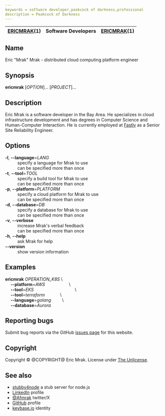 ```yaml
---
keywords = software developer,peakcock of darkness,professional
description = Peakcock of Darkness
---
```

<manpage>

| <u>ERICMRAK</u>(1) | Software Developers | <u>ERICMRAK</u>(1) |
|:--------------|:-------------------:|--------------:|

## Name

Eric "Mrak" Mrak - distributed cloud computing platform engineer

## Synopsis

__ericmrak__ \[_OPTION_\]... \[_PROJECT_\]...

## Description

Eric Mrak is a software developer in the Bay Area. He specializes in cloud infrastructure
development and has degrees in Computer Science and Human-Computer Interaction.
He is currently employed at [Fastly](https://fastly.com) as a
Senior Site Reliability Engineer.

## Options

<dl>
<dt><strong>-l</strong>, <strong>--language</strong>=<em>LANG</em></dt>
<dd>specify a language for Mrak to use</dd>
<dd>can be specified more than once</dd>

<dt><strong>-t</strong>, <strong>--tool</strong>=<em>TOOL</em></dt>
<dd>specify a build tool for Mrak to use</dd>
<dd>can be specified more than once</dd>

<dt><strong>-p</strong>, <strong>--platform</strong>=<em>PLATFORM</em></dt>
<dd>specify a cloud platform for Mrak to use</dd>
<dd>can be specified more than once</dd>

<dt><strong>-d</strong>, <strong>--database</strong>=<em>DB</em></dt>
<dd>specify a database for Mrak to use</dd>
<dd>can be specified more than once</dd>

<dt><strong>-v</strong>, <strong>--verbose</strong></dt>
<dd>increase Mrak's verbal feedback</dd>
<dd>can be specified more than once</dd>

<dt><strong>-h</strong>, <strong>--help</strong></dt>
<dd>ask Mrak for help</dd>

<dt><strong>--version</strong></dt>
<dd>show version information</dd>
</dl>

## Examples

__ericmrak__ _OPERATION_K8S_ \\
<br>&emsp; __--platform__=_AWS_ &emsp;&emsp;&emsp;&emsp;&emsp; \\
<br>&emsp; __--tool__=_EKS_ &emsp;&emsp;&emsp;&emsp;&emsp;&emsp;&emsp;&emsp;&emsp; \\
<br>&emsp; __--tool__=_terraform_ &emsp;&emsp;&emsp; \\
<br>&emsp; __--language__=_golang_ &emsp;&emsp; \\
<br>&emsp; __--database__=_Aurora_

## Reporting bugs

Submit bug reports via the GitHub [issues page](https://github.com/mrak/mrak.github.io/issues) for this website.

## Copyright

Copyright &copy; @COPYRIGHT@ Eric Mrak. License under [The
Unlicense](http://unlicense.org).

## See also

* [stubby4node](/2012-10-09/stubby4node) a stub server for node.js
* [LinkedIn](https://linkedin.com/in/ericmrak) profile
* [@Afmrak](https://twitter.com/Afmrak) twitter/X
* [GitHub](https://github.com/mrak) profile
* [keybase.io](https://keybase.io/mrak) identity

</manpage>
